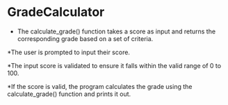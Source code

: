 # GradeCalculator

* The calculate_grade() function takes a score as input and returns the corresponding grade based on a set of criteria.

*The user is prompted to input their score.

*The input score is validated to ensure it falls within the valid range of 0 to 100.

*If the score is valid, the program calculates the grade using the calculate_grade() function and prints it out.
